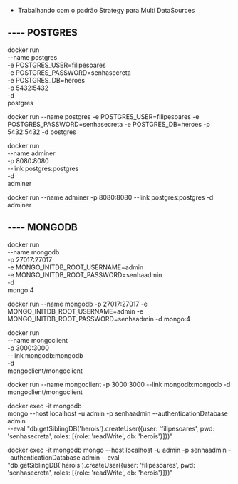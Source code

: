 - Trabalhando com o padrão Strategy para Multi DataSources

## ---- POSTGRES
docker run \
    --name postgres \
    -e POSTGRES_USER=filipesoares \
    -e POSTGRES_PASSWORD=senhasecreta \
    -e POSTGRES_DB=heroes \
    -p 5432:5432 \
    -d \
    postgres

docker run --name postgres -e POSTGRES_USER=filipesoares -e POSTGRES_PASSWORD=senhasecreta -e POSTGRES_DB=heroes -p 5432:5432 -d postgres

docker run \
    --name adminer \
    -p 8080:8080 \
    --link postgres:postgres \
    -d \
    adminer

docker run --name adminer -p 8080:8080 --link postgres:postgres -d adminer

## ---- MONGODB
docker run \
    --name mongodb \
    -p 27017:27017 \
    -e MONGO_INITDB_ROOT_USERNAME=admin \
    -e MONGO_INITDB_ROOT_PASSWORD=senhaadmin \
    -d \
    mongo:4

docker run --name mongodb -p 27017:27017 -e MONGO_INITDB_ROOT_USERNAME=admin -e MONGO_INITDB_ROOT_PASSWORD=senhaadmin -d mongo:4

docker run \
    --name mongoclient \
    -p 3000:3000 \
    --link mongodb:mongodb \
    -d \
    mongoclient/mongoclient

docker run --name mongoclient -p 3000:3000 --link mongodb:mongodb -d mongoclient/mongoclient

docker exec -it mongodb \
    mongo --host localhost -u admin -p senhaadmin --authenticationDatabase admin \
    --eval "db.getSiblingDB('herois').createUser({user: 'filipesoares', pwd: 'senhasecreta', roles: [{role: 'readWrite', db: 'herois'}]})"

docker exec -it mongodb mongo --host localhost -u admin -p senhaadmin --authenticationDatabase admin --eval "db.getSiblingDB('herois').createUser({user: 'filipesoares', pwd: 'senhasecreta', roles: [{role: 'readWrite', db: 'herois'}]})"
